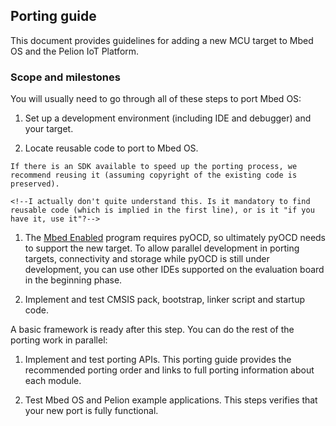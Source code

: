 ## Porting guide

This document provides guidelines for adding a new MCU target to Mbed OS and the Pelion IoT Platform.

### Scope and milestones

You will usually need to go through all of these steps to port Mbed OS:

1. Set up a development environment (including IDE and debugger) and your target.

1. Locate reusable code to port to Mbed OS.
<!--Are the reusable code and SDK related? Are they the same thing?-->
    If there is an SDK available to speed up the porting process, we recommend reusing it (assuming copyright of the existing code is preserved).

    <!--I actually don't quite understand this. Is it mandatory to find reusable code (which is implied in the first line), or is it "if you have it, use it"?-->


1. The [Mbed Enabled](https://www.mbed.com/en/about-mbed/mbed-enabled/introduction/) program requires pyOCD, so ultimately pyOCD needs to support the new target. To allow parallel development in porting targets, connectivity and storage while pyOCD is still under development, you can use other IDEs supported on the evaluation board in the beginning phase.

1. Implement and test CMSIS pack, bootstrap, linker script and startup code.

A basic framework is ready after this step. You can do the rest of the porting work in parallel:

1. Implement and test porting APIs<!--we call the modules everywhere else-->. This porting guide provides the recommended porting order and links to full porting information about each module.

1. Test Mbed OS and Pelion example applications. This steps verifies that your new port is fully functional.

